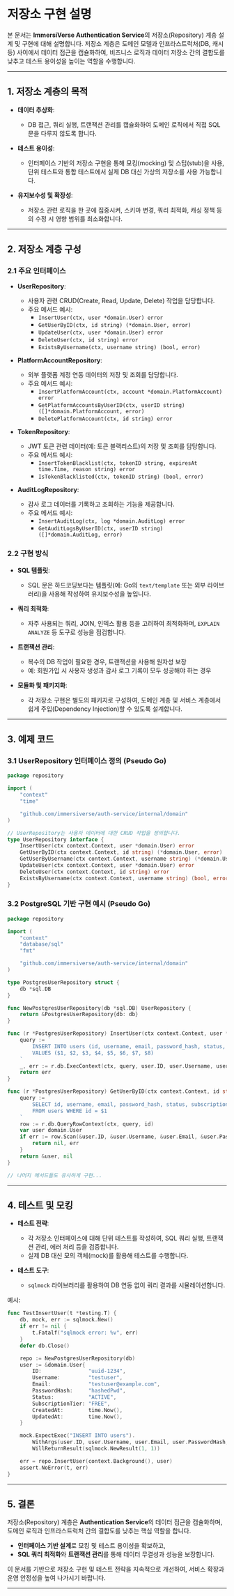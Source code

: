 # 저장소 구현 설명

본 문서는 **ImmersiVerse Authentication Service**의 저장소(Repository) 계층 설계 및 구현에 대해 설명합니다. 저장소 계층은 도메인 모델과 인프라스트럭처(DB, 캐시 등) 사이에서 데이터 접근을 캡슐화하여, 비즈니스 로직과 데이터 저장소 간의 결합도를 낮추고 테스트 용이성을 높이는 역할을 수행합니다.

---

## 1. 저장소 계층의 목적

- **데이터 추상화**:  
  - DB 접근, 쿼리 실행, 트랜잭션 관리를 캡슐화하여 도메인 로직에서 직접 SQL 문을 다루지 않도록 합니다.
  
- **테스트 용이성**:  
  - 인터페이스 기반의 저장소 구현을 통해 모킹(mocking) 및 스텁(stub)을 사용, 단위 테스트와 통합 테스트에서 실제 DB 대신 가상의 저장소를 사용 가능합니다.
  
- **유지보수성 및 확장성**:  
  - 저장소 관련 로직을 한 곳에 집중시켜, 스키마 변경, 쿼리 최적화, 캐싱 정책 등의 수정 시 영향 범위를 최소화합니다.

---

## 2. 저장소 계층 구성

### 2.1 주요 인터페이스

- **UserRepository**:  
  - 사용자 관련 CRUD(Create, Read, Update, Delete) 작업을 담당합니다.
  - 주요 메서드 예시:  
    - `InsertUser(ctx, user *domain.User) error`
    - `GetUserByID(ctx, id string) (*domain.User, error)`
    - `UpdateUser(ctx, user *domain.User) error`
    - `DeleteUser(ctx, id string) error`
    - `ExistsByUsername(ctx, username string) (bool, error)`

- **PlatformAccountRepository**:  
  - 외부 플랫폼 계정 연동 데이터의 저장 및 조회를 담당합니다.
  - 주요 메서드 예시:
    - `InsertPlatformAccount(ctx, account *domain.PlatformAccount) error`
    - `GetPlatformAccountsByUserID(ctx, userID string) ([]*domain.PlatformAccount, error)`
    - `DeletePlatformAccount(ctx, id string) error`

- **TokenRepository**:  
  - JWT 토큰 관련 데이터(예: 토큰 블랙리스트)의 저장 및 조회를 담당합니다.
  - 주요 메서드 예시:
    - `InsertTokenBlacklist(ctx, tokenID string, expiresAt time.Time, reason string) error`
    - `IsTokenBlacklisted(ctx, tokenID string) (bool, error)`

- **AuditLogRepository**:  
  - 감사 로그 데이터를 기록하고 조회하는 기능을 제공합니다.
  - 주요 메서드 예시:
    - `InsertAuditLog(ctx, log *domain.AuditLog) error`
    - `GetAuditLogsByUserID(ctx, userID string) ([]*domain.AuditLog, error)`

### 2.2 구현 방식

- **SQL 템플릿**:  
  - SQL 문은 하드코딩보다는 템플릿(예: Go의 `text/template` 또는 외부 라이브러리)을 사용해 작성하여 유지보수성을 높입니다.
  
- **쿼리 최적화**:  
  - 자주 사용되는 쿼리, JOIN, 인덱스 활용 등을 고려하여 최적화하며, `EXPLAIN ANALYZE` 등 도구로 성능을 점검합니다.
  
- **트랜잭션 관리**:  
  - 복수의 DB 작업이 필요한 경우, 트랜잭션을 사용해 원자성 보장
  - 예: 회원가입 시 사용자 생성과 감사 로그 기록이 모두 성공해야 하는 경우

- **모듈화 및 패키지화**:  
  - 각 저장소 구현은 별도의 패키지로 구성하여, 도메인 계층 및 서비스 계층에서 쉽게 주입(Dependency Injection)할 수 있도록 설계합니다.

---

## 3. 예제 코드

### 3.1 UserRepository 인터페이스 정의 (Pseudo Go)

```go
package repository

import (
    "context"
    "time"

    "github.com/immersiverse/auth-service/internal/domain"
)

// UserRepository는 사용자 데이터에 대한 CRUD 작업을 정의합니다.
type UserRepository interface {
    InsertUser(ctx context.Context, user *domain.User) error
    GetUserByID(ctx context.Context, id string) (*domain.User, error)
    GetUserByUsername(ctx context.Context, username string) (*domain.User, error)
    UpdateUser(ctx context.Context, user *domain.User) error
    DeleteUser(ctx context.Context, id string) error
    ExistsByUsername(ctx context.Context, username string) (bool, error)
}
```

### 3.2 PostgreSQL 기반 구현 예시 (Pseudo Go)

```go
package repository

import (
    "context"
    "database/sql"
    "fmt"

    "github.com/immersiverse/auth-service/internal/domain"
)

type PostgresUserRepository struct {
    db *sql.DB
}

func NewPostgresUserRepository(db *sql.DB) UserRepository {
    return &PostgresUserRepository{db: db}
}

func (r *PostgresUserRepository) InsertUser(ctx context.Context, user *domain.User) error {
    query := `
        INSERT INTO users (id, username, email, password_hash, status, subscription_tier, created_at, updated_at)
        VALUES ($1, $2, $3, $4, $5, $6, $7, $8)
    `
    _, err := r.db.ExecContext(ctx, query, user.ID, user.Username, user.Email, user.PasswordHash, user.Status, user.SubscriptionTier, user.CreatedAt, user.UpdatedAt)
    return err
}

func (r *PostgresUserRepository) GetUserByID(ctx context.Context, id string) (*domain.User, error) {
    query := `
        SELECT id, username, email, password_hash, status, subscription_tier, created_at, updated_at, last_login_at
        FROM users WHERE id = $1
    `
    row := r.db.QueryRowContext(ctx, query, id)
    var user domain.User
    if err := row.Scan(&user.ID, &user.Username, &user.Email, &user.PasswordHash, &user.Status, &user.SubscriptionTier, &user.CreatedAt, &user.UpdatedAt, &user.LastLoginAt); err != nil {
        return nil, err
    }
    return &user, nil
}

// 나머지 메서드들도 유사하게 구현...
```

---

## 4. 테스트 및 모킹

- **테스트 전략**:  
  - 각 저장소 인터페이스에 대해 단위 테스트를 작성하여, SQL 쿼리 실행, 트랜잭션 관리, 에러 처리 등을 검증합니다.
  - 실제 DB 대신 모의 객체(mock)를 활용해 테스트를 수행합니다.
  
- **테스트 도구**:  
  - `sqlmock` 라이브러리를 활용하여 DB 연동 없이 쿼리 결과를 시뮬레이션합니다.
  
예시:
```go
func TestInsertUser(t *testing.T) {
    db, mock, err := sqlmock.New()
    if err != nil {
        t.Fatalf("sqlmock error: %v", err)
    }
    defer db.Close()

    repo := NewPostgresUserRepository(db)
    user := &domain.User{
        ID:               "uuid-1234",
        Username:         "testuser",
        Email:            "testuser@example.com",
        PasswordHash:     "hashedPwd",
        Status:           "ACTIVE",
        SubscriptionTier: "FREE",
        CreatedAt:        time.Now(),
        UpdatedAt:        time.Now(),
    }

    mock.ExpectExec("INSERT INTO users").
        WithArgs(user.ID, user.Username, user.Email, user.PasswordHash, user.Status, user.SubscriptionTier, user.CreatedAt, user.UpdatedAt).
        WillReturnResult(sqlmock.NewResult(1, 1))

    err = repo.InsertUser(context.Background(), user)
    assert.NoError(t, err)
}
```

---

## 5. 결론

저장소(Repository) 계층은 **Authentication Service**의 데이터 접근을 캡슐화하며, 도메인 로직과 인프라스트럭처 간의 결합도를 낮추는 핵심 역할을 합니다.  
- **인터페이스 기반 설계**로 모킹 및 테스트 용이성을 확보하고,  
- **SQL 쿼리 최적화**와 **트랜잭션 관리**를 통해 데이터 무결성과 성능을 보장합니다.

이 문서를 기반으로 저장소 구현 및 테스트 전략을 지속적으로 개선하여, 서비스 확장과 운영 안정성을 높여 나가시기 바랍니다.

---